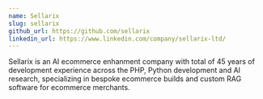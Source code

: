 ```yaml
---
name: Sellarix
slug: sellarix
github_url: https://github.com/sellarix
linkedin_url: https://www.linkedin.com/company/sellarix-ltd/
---
```


Sellarix is an AI ecommerce enhanment company with total of 45 years of development experience across the PHP, Python development  and AI research, specializing in bespoke ecommerce builds and custom RAG software for ecommerce merchants.
